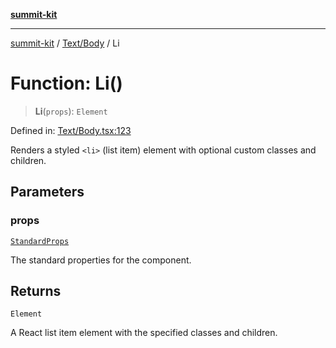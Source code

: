 [**summit-kit**](../../../README.md)

***

[summit-kit](../../../modules.md) / [Text/Body](../README.md) / Li

# Function: Li()

> **Li**(`props`): `Element`

Defined in: [Text/Body.tsx:123](https://github.com/andrewgremlich/summit-kit/blob/ac4db5932601c6d49fd51bdc996d6ecf52b89f8d/src/react/Text/Body.tsx#L123)

Renders a styled `<li>` (list item) element with optional custom classes and children.

## Parameters

### props

[`StandardProps`](../../../Types/general/type-aliases/StandardProps.md)

The standard properties for the component.

## Returns

`Element`

A React list item element with the specified classes and children.
